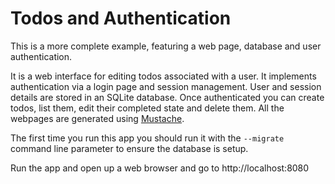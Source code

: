 # Todos and Authentication

This is a more complete example, featuring a web page, database and user authentication.

It is a web interface for editing todos associated with a user. It implements authentication via a login page and session management. User and session details are stored in an SQLite database. Once authenticated you can create todos, list them, edit their completed state and delete them. All the webpages are generated using [Mustache](https://github.com/hummingbird-project/swift-mustache).

The first time you run this app you should run it with the `--migrate` command line parameter to ensure the database is setup.

Run the app and open up a web browser and go to http://localhost:8080
